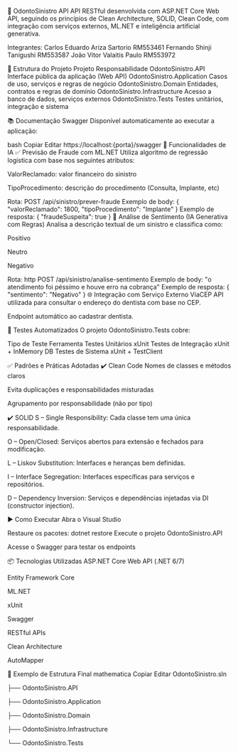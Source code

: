 🦷 OdontoSinistro API
API RESTful desenvolvida com ASP.NET Core Web API, seguindo os princípios de Clean Architecture, SOLID, Clean Code, com integração com serviços externos, ML.NET e inteligência artificial generativa.

Integrantes:
Carlos Eduardo Ariza Sartorio RM553461
Fernando Shinji Tanigushi RM553587
João Vitor Valaitis Paulo RM553972

🔧 Estrutura do Projeto
Projeto	Responsabilidade
OdontoSinistro.API	Interface pública da aplicação (Web API)
OdontoSinistro.Application	Casos de uso, serviços e regras de negócio
OdontoSinistro.Domain	Entidades, contratos e regras de domínio
OdontoSinistro.Infrastructure	Acesso a banco de dados, serviços externos
OdontoSinistro.Tests	Testes unitários, integração e sistema

📚 Documentação Swagger
Disponível automaticamente ao executar a aplicação:

bash
Copiar
Editar
https://localhost:{porta}/swagger
🧠 Funcionalidades de IA
✅ Previsão de Fraude com ML.NET
Utiliza algoritmo de regressão logística com base nos seguintes atributos:

ValorReclamado: valor financeiro do sinistro

TipoProcedimento: descrição do procedimento (Consulta, Implante, etc)

Rota:
POST /api/sinistro/prever-fraude
Exemplo de body:
{
  "valorReclamado": 1800,
  "tipoProcedimento": "Implante"
}
Exemplo de resposta:
{
  "fraudeSuspeita": true
}
💬 Análise de Sentimento (IA Generativa com Regras)
Analisa a descrição textual de um sinistro e classifica como:

Positivo

Neutro

Negativo

Rota:
http POST /api/sinistro/analise-sentimento
Exemplo de body:
"o atendimento foi péssimo e houve erro na cobrança"
Exemplo de resposta:
{
  "sentimento": "Negativo"
}
🌐 Integração com Serviço Externo
ViaCEP API utilizada para consultar o endereço do dentista com base no CEP.

Endpoint automático ao cadastrar dentista.

🧪 Testes Automatizados
O projeto OdontoSinistro.Tests cobre:

Tipo de Teste	Ferramenta
Testes Unitários	xUnit
Testes de Integração	xUnit + InMemory DB
Testes de Sistema	xUnit + TestClient

✅ Padrões e Práticas Adotadas
✔️ Clean Code
Nomes de classes e métodos claros

Evita duplicações e responsabilidades misturadas

Agrupamento por responsabilidade (não por tipo)

✔️ SOLID
S – Single Responsibility: Cada classe tem uma única responsabilidade.

O – Open/Closed: Serviços abertos para extensão e fechados para modificação.

L – Liskov Substitution: Interfaces e heranças bem definidas.

I – Interface Segregation: Interfaces específicas para serviços e repositórios.

D – Dependency Inversion: Serviços e dependências injetadas via DI (constructor injection).

▶️ Como Executar
Abra o Visual Studio

Restaure os pacotes:
dotnet restore
Execute o projeto OdontoSinistro.API

Acesse o Swagger para testar os endpoints

📦 Tecnologias Utilizadas
ASP.NET Core Web API (.NET 6/7)

Entity Framework Core

ML.NET

xUnit

Swagger

RESTful APIs

Clean Architecture

AutoMapper

📁 Exemplo de Estrutura Final
mathematica
Copiar
Editar
OdontoSinistro.sln

├── OdontoSinistro.API

├── OdontoSinistro.Application

├── OdontoSinistro.Domain

├── OdontoSinistro.Infrastructure

└── OdontoSinistro.Tests
